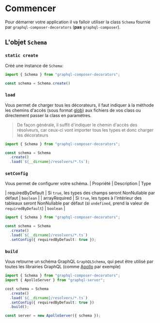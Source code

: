 # Commencer
Pour démarrer votre application il va falloir utiliser la class `Schema` fournie par `graphql-composer-decorators` (**pas** `graphql-composer`).

## L'objet `Schema`

### `static create`
Créé une instance de `Schema`:

```ts
import { Schema } from "graphql-composer-decorators";

const schema = Schema.create()
```

### `load`
Vous permet de charger tous les décorateurs, il faut indiquer à la méthode les chemins d'accès (sous format [glob](https://github.com/isaacs/node-glob#glob)) aux fichiers de vos class ou directement passer la class en paramètres.
> De façon générale, il suffit d'indiquer le chemin d'accès des résolveurs, car ceux-ci vont importer tous les types et donc charger les décorateurs
```ts
import { Schema } from "graphql-composer-decorators";

const schema = Schema
  .create()
  .load(`${__dirname}/resolvers/*.ts`);
```

### `setConfig`
Vous permet de configurer votre schéma.
| Propriété | Description | Type

| requiredByDefault | Si `true`, les types des champs seront NonNullable par défaut | `boolean` |
| arrayRequired | Si `true`, les types à l'intérieur des tableaux seront NonNullable par défaut (si `undefined`, prend la valeur de `requiredByDefault`) | `boolean` |
```ts
import { Schema } from "graphql-composer-decorators";

const schema = Schema
  .create()
  .load(`${__dirname}/resolvers/*.ts`)
  .setConfig({ requiredByDefault: true });
```

### `build`
Vous retourne un schéma GraphQL `GraphQLSchema`, qui peut être utilisé par toutes les librairies GraphQL (comme [Apollo](https://www.apollographql.com/) par exemple)
```ts
import { Schema } from "graphql-composer-decorators";
import { ApolloServer } from "graphql-server";

cost schema = Schema
  .create()
  .load(`${__dirname}/resolvers/*.ts`)
  .setConfig({ requiredByDefault: true })
  .build();

const server = new ApolloServer({ schema });
```